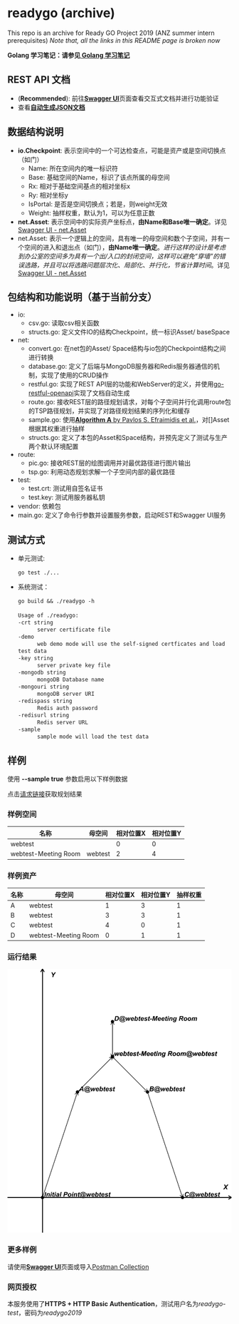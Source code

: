 # readygo (archive)
This repo is an archive for Ready GO Project 2019 (ANZ summer intern prerequisites)
*Note that, all the links in this README page is broken now*

**Golang 学习笔记：请参见[ Golang 学习笔记](./go-note.md)**

## REST API 文档
- (**Recommended**): 前往[**Swagger UI**](https://api.readygo.miosolo.top:8043/apidocs/?url=https://api.readygo.miosolo.top:8043/v1/apidocs.json)页面查看交互式文档并进行功能验证
- 查看[**自动生成JSON文档**](https://api.readygo.miosolo.top:8043/v1/apidocs.json)

## 数据结构说明
- **io.Checkpoint**: 表示空间中的一个可达检查点，可能是资产或是空间切换点（如门）
  - Name: 所在空间内的唯一标识符
  - Base: 基础空间的Name，标识了该点所属的母空间
  - Rx: 相对于基础空间基点的相对坐标x
  - Ry: 相对坐标y
  - IsPortal: 是否是空间切换点；若是，则weight无效
  - Weight: 抽样权重，默认为1，可以为任意正数
- **net.Asset**: 表示空间中的实际资产坐标点，**由Name和Base唯一确定**。详见[Swagger UI - net.Asset](https://api.readygo.miosolo.top:8043/apidocs/?url=https://api.readygo.miosolo.top:8043/v1/apidocs.json#model-net.Asset)
- net.Asset: 表示一个逻辑上的空间，具有唯一的母空间和数个子空间，并有一个空间的进入和退出点（如门），**由Name唯一确定**。*进行这样的设计是考虑到办公室的空间多为具有一个出/入口的封闭空间，这样可以避免“穿墙”的错误选路，并且可以将选路问题层次化、局部化、并行化，节省计算时间*。详见[Swagger UI - net.Asset](https://api.readygo.miosolo.top:8043/apidocs/?url=https://api.readygo.miosolo.top:8043/v1/apidocs.json#model-net.Asset)

## 包结构和功能说明（基于当前分支）
- io: 
  - csv.go: 读取csv相关函数
  - structs.go: 定义文件IO的结构Checkpoint，统一标识Asset/ baseSpace
- net:
  - convert.go: 在net包的Asset/ Space结构与io包的Checkpoint结构之间进行转换
  - database.go: 定义了后端与MongoDB服务器和Redis服务器通信的机制，实现了使用的CRUD操作
  - restful.go: 实现了REST API层的功能和WebServer的定义，并使用[go-restful-openapi](https://github.com/emicklei/go-restful-openapi)实现了文档自动生成
  - route.go: 接收REST层的路径规划请求，对每个子空间并行化调用route包的TSP路径规划，并实现了对路径规划结果的序列化和缓存
  - sample.go: 使用[**Algorithm A** by Pavlos S. Efraimidis et al.](https://www.researchgate.net/publication/47860855_Weighted_Random_Sampling_over_Data_Streams)，对[]Asset根据其权重进行抽样
  - structs.go: 定义了本包的Asset和Space结构，并预先定义了测试与生产两个默认环境配置
- route:
  - pic.go: 接收REST层的绘图调用并对最优路径进行图片输出
  - tsp.go: 利用动态规划求解一个子空间内部的最优路径
- test:
  - test.crt: 测试用自签名证书
  - test.key: 测试用服务器私钥
- vendor: 依赖包
- main.go: 定义了命令行参数并设置服务参数，启动REST和Swagger UI服务

## 测试方式
- 单元测试:
  ```shell
  go test ./...
  ```
- 系统测试：
  ```shell
  go build && ./readygo -h
  
  Usage of ./readygo:
  -crt string
        server certificate file
  -demo
        web demo mode will use the self-signed certficates and load test data
  -key string
        server private key file
  -mongodb string
        mongoDB Database name
  -mongouri string
        mongoDB server URI
  -redispass string
        Redis auth password
  -redisurl string
        Redis server URL
  -sample
        sample mode will load the test data
  ```

## 样例
使用 **--sample true** 参数启用以下样例数据

点击[请求链接](https://api.readygo.miosolo.top:8043/v1/route/space/webtest?sample-rate=1.0&init-x=0&init-y=0)获取规划结果
### 样例空间
| 名称               | 母空间 | 相对位置X | 相对位置Y |
| -------------------- | ------- | --------- | --------- |
| webtest              |         | 0         | 0         |
| webtest-Meeting Room | webtest | 2         | 4         |
### 样例资产
| 名称 | 母空间            | 相对位置X | 相对位置Y | 抽样权重 |
| ---- | -------------------- | --------- | --------- | -------- |
| A    | webtest              | 1         | 3         | 1        |
| B    | webtest              | 3         | 3         | 1        |
| C    | webtest              | 4         | 0         | 1        |
| D    | webtest-Meeting Room | 0         | 1         | 1        |
### 运行结果
![sample-route.png](./archive/doc/sample-route.png)

### 更多样例
请使用[**Swagger UI**](https://api.readygo.miosolo.top:8043/apidocs/?url=https://api.readygo.miosolo.top:8043/v1/apidocs.json)页面或导入[Postman Collection](./test/api.readygo.miosolo.top-test.postman_collection.json)

### 网页授权
本服务使用了**HTTPS + HTTP Basic Authentication**，测试用户名为*readygo-test*，密码为*readygo2019*
